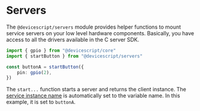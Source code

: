 # Servers

The `@devicescript/servers` module provides helper functions to mount service servers on your low level hardware components. Basically, you have access to all the drivers available in the C server SDK.

```ts
import { gpio } from "@devicescript/core"
import { startButton } from "@devicescript/servers"

const buttonA = startButton({
    pin: gpio(2),
})
```

The `start...` function starts a server and returns the client instance.
The [service instance name](https://microsoft.github.io/jacdac-docs/services/_base/) is automatically set to the variable name. In this example, it is set to `buttonA`.
